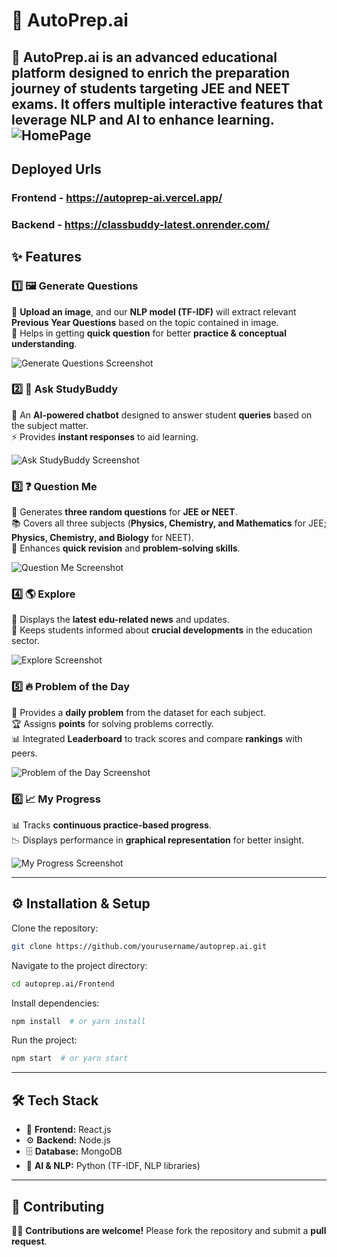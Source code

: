 # 🎯 AutoPrep.ai  

🚀 **AutoPrep.ai** is an advanced educational platform designed to enrich the preparation journey of students targeting **JEE** and **NEET** exams. It offers multiple interactive features that leverage **NLP and AI** to enhance learning.  
![HomePage](https://drive.google.com/uc?export=view&id=1hujGidryNFg2nDNalcruFpAZka1YKLCS) 
---

## Deployed Urls

### Frontend - https://autoprep-ai.vercel.app/
### Backend - https://classbuddy-latest.onrender.com/

## ✨ Features  

### 1️⃣ 🖼️ Generate Questions  
📸 **Upload an image**, and our **NLP model (TF-IDF)** will extract relevant **Previous Year Questions** based on the topic contained in image.  
🧠 Helps in getting **quick question** for better **practice & conceptual understanding**.  

![Generate Questions Screenshot](https://drive.google.com/uc?id=148BPMTOr2M9FXRFtAdZ5I-tk6xzLKuN5)  

### 2️⃣ 🤖 Ask StudyBuddy  
💬 An **AI-powered chatbot** designed to answer student **queries** based on the subject matter.  
⚡ Provides **instant responses** to aid learning.  

![Ask StudyBuddy Screenshot](https://drive.google.com/uc?id=11MpabFRhENOW7RD1uVZHnJxujXG_giOQ)  

### 3️⃣ ❓ Question Me  
🎯 Generates **three random questions** for **JEE or NEET**.  
📚 Covers all three subjects (**Physics, Chemistry, and Mathematics** for JEE; **Physics, Chemistry, and Biology** for NEET).  
🚀 Enhances **quick revision** and **problem-solving skills**.  

![Question Me Screenshot](https://drive.google.com/uc?id=18uCNzjJJ2RP2H040OR7rfA-Xz_JNrQvb)  

### 4️⃣ 🌎 Explore  
📰 Displays the **latest edu-related news** and updates.  
🏫 Keeps students informed about **crucial developments** in the education sector.  

![Explore Screenshot](https://drive.google.com/uc?id=1PPa0afJSiEt-6ZUmb8eVM6UcU05cmRTk)  

### 5️⃣ 🔥 Problem of the Day  
📌 Provides a **daily problem** from the dataset for each subject.  
🏆 Assigns **points** for solving problems correctly.  
📊 Integrated **Leaderboard** to track scores and compare **rankings** with peers.  

![Problem of the Day Screenshot](https://drive.google.com/uc?id=11MpabFRhENOW7RD1uVZHnJxujXG_giOQ)  

### 6️⃣ 📈 My Progress  
📊 Tracks **continuous practice-based progress**.  
📉 Displays performance in **graphical representation** for better insight.  

![My Progress Screenshot](https://drive.google.com/uc?id=1SPHk3fVIBDFboXY1XKfUoXiF1AGpwQzZ)  


---


## ⚙️ Installation & Setup  

Clone the repository:  
~~~sh
git clone https://github.com/yourusername/autoprep.ai.git
~~~

Navigate to the project directory:  
~~~sh
cd autoprep.ai/Frontend
~~~

Install dependencies:  
~~~sh
npm install  # or yarn install
~~~

Run the project:  
~~~sh
npm start  # or yarn start
~~~

---

## 🛠️ Tech Stack  
- 🎨 **Frontend:** React.js 
- ⚙️ **Backend:** Node.js 
- 🗄️ **Database:** MongoDB  
- 🧠 **AI & NLP:** Python (TF-IDF, NLP libraries)  

---

## 🤝 Contributing  
👨‍💻 **Contributions are welcome!** Please fork the repository and submit a **pull request**.   
 
